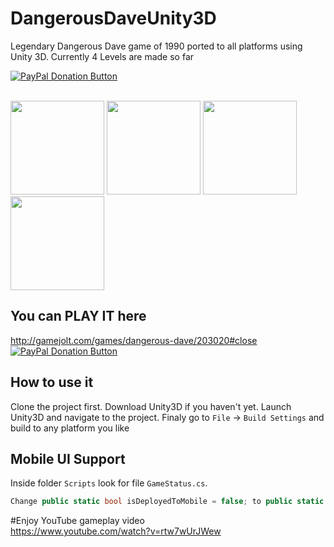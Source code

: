 # DangerousDaveUnity3D
Legendary Dangerous Dave game of 1990 ported to all platforms using Unity 3D.
Currently 4 Levels are made so far 

<span class="badge-paypal"><a href="https://www.paypal.com/cgi-bin/webscr?cmd=_s-xclick&hosted_button_id=JAGFP3M6BG7LN" title="Donate to this project using PayPal"><img src="https://img.shields.io/badge/paypal-donate-yellow.svg" alt="PayPal Donation Button" /></a></span>

<br>
<img height="150" src="https://github.com/yarodevuci/DangerousDaveUnity3D/blob/master/screenshots/menu.png?raw=true" />
<img height="150" src="https://github.com/yarodevuci/DangerousDaveUnity3D/blob/master/screenshots/level1.png?raw=true" />
<img height="150" src="https://github.com/yarodevuci/DangerousDaveUnity3D/blob/master/screenshots/level2.png?raw=true" />
<img height="150" src="https://github.com/yarodevuci/DangerousDaveUnity3D/blob/master/screenshots/level3.png?raw=true" />
<br>

## You can PLAY IT here
http://gamejolt.com/games/dangerous-dave/203020#close
<span class="badge-paypal"><a href="https://www.paypal.com/cgi-bin/webscr?cmd=_s-xclick&hosted_button_id=JAGFP3M6BG7LN" title="Donate to this project using PayPal"><img src="https://img.shields.io/badge/paypal-donate-yellow.svg" alt="PayPal Donation Button" /></a></span>

## How to use it
Clone the project first. Download Unity3D if you haven't yet. Launch Unity3D and navigate to the project. 
Finaly go to `File` -> `Build Settings` and build to any platform you like

## Mobile UI Support
Inside folder `Scripts` look for file `GameStatus.cs`. 
```C#
Change public static bool isDeployedToMobile = false; to public static bool isDeployedToMobile = true;
```
#Enjoy YouTube gameplay video  
https://www.youtube.com/watch?v=rtw7wUrJWew
